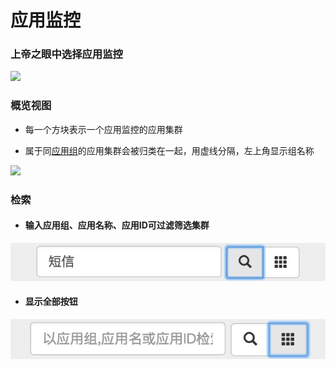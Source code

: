 # 应用监控

### 上帝之眼中选择应用监控

![](/assets/13_1_1.png)

### 概览视图
* 每一个方块表示一个应用监控的应用集群

* 属于同[应用组](04_term.md#应用组)的应用集群会被归类在一起，用虚线分隔，左上角显示组名称

![](/assets/14_1.png)

### 检索

* #### 输入应用组、应用名称、应用ID可过滤筛选集群

![](assets/14_2.png)

* #### 显示全部按钮

![](assets/14_3.png)